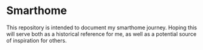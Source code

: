 # Smarthome
This repository is intended to document my smarthome journey. Hoping this will serve both as a historical reference for me, as well as a potential source of inspiration for others.
